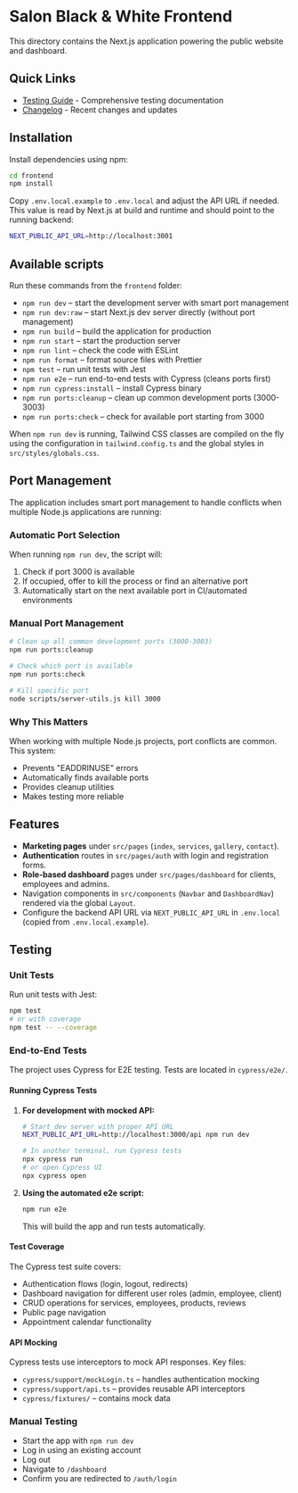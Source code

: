 # Salon Black & White Frontend

This directory contains the Next.js application powering the public website and dashboard.

## Quick Links

- [Testing Guide](./TESTING.md) - Comprehensive testing documentation
- [Changelog](./CHANGELOG.md) - Recent changes and updates

## Installation

Install dependencies using npm:

```bash
cd frontend
npm install
```

Copy `.env.local.example` to `.env.local` and adjust the API URL if needed. This value is
read by Next.js at build and runtime and should point to the running backend:

```bash
NEXT_PUBLIC_API_URL=http://localhost:3001
```

## Available scripts

Run these commands from the `frontend` folder:

- `npm run dev` – start the development server with smart port management
- `npm run dev:raw` – start Next.js dev server directly (without port management)
- `npm run build` – build the application for production
- `npm run start` – start the production server
- `npm run lint` – check the code with ESLint
- `npm run format` – format source files with Prettier
- `npm test` – run unit tests with Jest
- `npm run e2e` – run end-to-end tests with Cypress (cleans ports first)
- `npm run cypress:install` – install Cypress binary
- `npm run ports:cleanup` – clean up common development ports (3000-3003)
- `npm run ports:check` – check for available port starting from 3000

When `npm run dev` is running, Tailwind CSS classes are compiled on the fly
using the configuration in `tailwind.config.ts` and the global styles in
`src/styles/globals.css`.

## Port Management

The application includes smart port management to handle conflicts when multiple Node.js applications are running:

### Automatic Port Selection

When running `npm run dev`, the script will:
1. Check if port 3000 is available
2. If occupied, offer to kill the process or find an alternative port
3. Automatically start on the next available port in CI/automated environments

### Manual Port Management

```bash
# Clean up all common development ports (3000-3003)
npm run ports:cleanup

# Check which port is available
npm run ports:check

# Kill specific port
node scripts/server-utils.js kill 3000
```

### Why This Matters

When working with multiple Node.js projects, port conflicts are common. This system:
- Prevents "EADDRINUSE" errors
- Automatically finds available ports
- Provides cleanup utilities
- Makes testing more reliable

## Features

- **Marketing pages** under `src/pages` (`index`, `services`, `gallery`, `contact`).
- **Authentication** routes in `src/pages/auth` with login and registration forms.
- **Role-based dashboard** pages under `src/pages/dashboard` for clients, employees and admins.
- Navigation components in `src/components` (`Navbar` and `DashboardNav`) rendered via the global `Layout`.
- Configure the backend API URL via `NEXT_PUBLIC_API_URL` in `.env.local` (copied from `.env.local.example`).

## Testing

### Unit Tests

Run unit tests with Jest:

```bash
npm test
# or with coverage
npm test -- --coverage
```

### End-to-End Tests

The project uses Cypress for E2E testing. Tests are located in `cypress/e2e/`.

#### Running Cypress Tests

1. **For development with mocked API:**
   ```bash
   # Start dev server with proper API URL
   NEXT_PUBLIC_API_URL=http://localhost:3000/api npm run dev
   
   # In another terminal, run Cypress tests
   npx cypress run
   # or open Cypress UI
   npx cypress open
   ```

2. **Using the automated e2e script:**
   ```bash
   npm run e2e
   ```
   This will build the app and run tests automatically.

#### Test Coverage

The Cypress test suite covers:
- Authentication flows (login, logout, redirects)
- Dashboard navigation for different user roles (admin, employee, client)
- CRUD operations for services, employees, products, reviews
- Public page navigation
- Appointment calendar functionality

#### API Mocking

Cypress tests use interceptors to mock API responses. Key files:
- `cypress/support/mockLogin.ts` – handles authentication mocking
- `cypress/support/api.ts` – provides reusable API interceptors
- `cypress/fixtures/` – contains mock data

### Manual Testing

- Start the app with `npm run dev`
- Log in using an existing account
- Log out
- Navigate to `/dashboard`
- Confirm you are redirected to `/auth/login`
